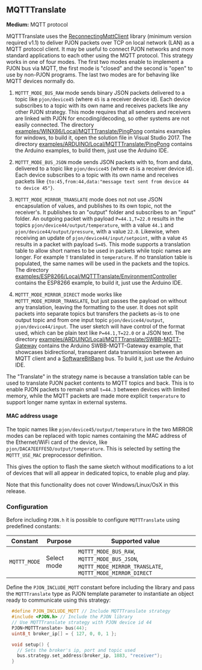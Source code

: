 ## MQTTTranslate

**Medium:** MQTT protocol

MQTTTranslate uses the [ReconnectingMqttClient](https://github.com/fredilarsen/ReconnectingMqttClient) library (minimum version required v1.1) to deliver PJON packets over TCP on local network (LAN) as a MQTT protocol client. It may be useful to connect PJON networks and more standard applications to each other using the MQTT protocol. This strategy works in one of four modes. The first two modes enable to implement a PJON bus via MQTT, the first mode is "closed" and the second is "open" to use by non-PJON programs. The last two modes are for behaving like MQTT devices normally do.

1. `MQTTT_MODE_BUS_RAW` mode sends binary JSON packets delivered to a topic like `pjon/device45` (where `45` is a receiver device id). Each device subscribes to a topic with its own name and receives packets like any other PJON strategy. This mode requires that all senders and receivers are linked with PJON for encoding/decoding, so other systems are not easily connected. The directory [examples/WINX86/Local/MQTTTranslate/PingPong](../../../examples/WINX86/Local/MQTTTranslate/PingPong) contains examples for windows, to build it, open the solution file in Visual Studio 2017. The directory [examples/ARDUINO/Local/MQTTTranslate/PingPong](../../../examples/ARDUINO/Local/MQTTTranslate/PingPong) contains the Arduino examples, to build them, just use the Arduino IDE.

2. `MQTTT_MODE_BUS_JSON` mode sends JSON packets with to, from and data, delivered to a topic like `pjon/device45` (where `45` is a receiver device id). Each device subscribes to a topic with its own name and receives packets like `{to:45,from:44,data:"message text sent from device 44 to device 45"}`.

3. `MQTTT_MODE_MIRROR_TRANSLATE` mode does not not use JSON encapsulation of values, and publishes to its own topic, not the receiver's. It publishes to an "output" folder and subscribes to an "input" folder. An outgoing packet with payload `P=44.1,T=22.0` results in the topics `pjon/device44/output/temperature`, with a value `44.1` and `pjon/device44/output/pressure`, with a value `22.0`. Likewise, when receiving an update of `pjon/device44/input/setpoint`, with a value `45` results in a packet with payload `S=45`. This mode supports a translation table to allow short names to be used in packets while topic names are longer. For example `T` translated in `temperature`. If no translation table is populated, the same names will be used in the packets and the topics. The directory [examples/ESP8266/Local/MQTTTranslate/EnvironmentController](../../../examples/ESP8266/Local/MQTTTranslate/EnvironmentController) contains the ESP8266 example, to build it, just use the Arduino IDE.

4. `MQTTT_MODE_MIRROR_DIRECT` mode works like `MQTTT_MODE_MIRROR_TRANSLATE`, but just passes the payload on without any translation, leaving the formatting to the user. It does not split packets into separate topics but transfers the packets as-is to one output topic and from one input topic `pjon/device44/output`, `pjon/device44/input`. The user sketch will have control of the format used, which can be plain text like `P=44.1,T=22.0` or a JSON text. The directory [examples/ARDUINO/Local/MQTTTranslate/SWBB-MQTT-Gateway](../../../examples/ARDUINO/Local/MQTTTranslate/SWBB-MQTT-Gateway) contains the Arduino SWBB-MQTT-Gateway example, that showcases bidirectional, transparent data transmission between an MQTT client and a [SoftwareBitBang](../SoftwareBitBang/README.md) bus. To build it, just use the Arduino IDE.

The "Translate" in the strategy name is because a translation table can be used to translate PJON packet contents to MQTT topics and back. This is to enable PJON packets to remain small `t=44.3` between devices with limited memory, while the MQTT packets are made more explicit `temperature` to support longer name syntax in external systems.

#### MAC address usage

The topic names like `pjon/device45/output/temperature` in the two MIRROR modes can be replaced with topic names containing the MAC address of the Ethernet/WiFi card of the device, like `pjon/DACA7EEFFE5D/output/temperature`. This is selected by setting the `MQTTT_USE_MAC` preprocessor definition.

This gives the option to flash the same sketch without modifications to a lot of devices that will all appear in dedicated topics, to enable plug and play.

Note that this functionality does not cover Windows/Linux/OsX in this release.

### Configuration

Before including `PJON.h` it is possible to configure `MQTTTranslate` using predefined constants:

| Constant           | Purpose                                      | Supported value                                                                                        |
| ------------------ |--------------------------------------------- | ------------------------------------------------------------------------------------------------------ |
| `MQTTT_MODE`       | Select mode                                  | `MQTTT_MODE_BUS_RAW`, `MQTTT_MODE_BUS_JSON`, `MQTTT_MODE_MIRROR_TRANSLATE`, `MQTTT_MODE_MIRROR_DIRECT` |

Define the `PJON_INCLUDE_MQTT` constant before including the library and pass the `MQTTTranslate` type as PJON template parameter to instantiate an object ready to communicate using this strategy:

```cpp  
  #define PJON_INCLUDE_MQTT // Include MQTTTranslate strategy
  #include <PJON.h> // Include the PJON library
  // Use MQTTTranslate strategy with PJON device id 44
  PJON<MQTTTranslate> bus(44);
  uint8_t broker_ip[] = { 127, 0, 0, 1 };

  void setup() {  
    // Sets the broker's ip, port and topic used
    bus.strategy.set_address(broker_ip, 1883, "receiver");
  }
```
